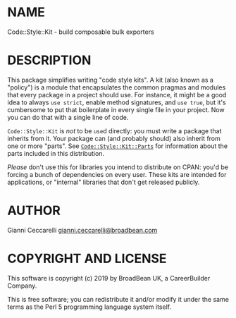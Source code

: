 # NAME

Code::Style::Kit - build composable bulk exporters

# DESCRIPTION

This package simplifies writing "code style kits". A kit (also known
as a "policy") is a module that encapsulates the common pragmas and
modules that every package in a project should use. For instance, it
might be a good idea to always `use strict`, enable method
signatures, and `use true`, but it's cumbersome to put that
boilerplate in every single file in your project. Now you can do that
with a single line of code.

`Code::Style::Kit` is _not_ to be `use`d directly: you must write a
package that inherits from it. Your package can (and probably should)
also inherit from one or more "parts". See [`Code::Style::Kit::Parts`](https://metacpan.org/pod/Code::Style::Kit::Parts) for information about the parts included
in this distribution.

*Please* don't use this for libraries you intend to distribute on
CPAN: you'd be forcing a bunch of dependencies on every user. These
kits are intended for applications, or "internal" libraries that don't
get released publicly.

# AUTHOR

Gianni Ceccarelli <gianni.ceccarelli@broadbean.com>

# COPYRIGHT AND LICENSE

This software is copyright (c) 2019 by BroadBean UK, a CareerBuilder Company.

This is free software; you can redistribute it and/or modify it under
the same terms as the Perl 5 programming language system itself.
